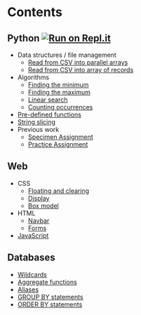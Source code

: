 # Contents

## Python [![Run on Repl.it](https://repl.it/badge/github/fr3shby/Assignment-Resources)](https://repl.it/github/fr3shby/Assignment-Resources)

- Data structures / file management
  - [Read from CSV into parallel arrays](python/csv-arrays.py)
  - [Read from CSV into array of records](python/csv-records.py)
- Algorithms
  - [Finding the minimum](python/findmin.py)
  - [Finding the maximum](python/findmax.py)
  - [Linear search](python/linearsearch.py)
  - [Counting occurrences](python/countoccurrences.py)
- [Pre-defined functions](python/predefined-functions.py)
- [String slicing](python/strings.py)
- Previous work
  - [Specimen Assignment](python/previous-work/specimen.py)
  - [Practice Assignment](python/previous-work/practice.py)

## Web

- CSS
  - [Floating and clearing](web/floatclear.md)
  - [Display](web/display.md)
  - [Box model](web/boxmodel.md)
- HTML
  - [Navbar](web/navbar.md)
  - [Forms](web/forms.md)
- [JavaScript](web/javascript.md)

## Databases

- [Wildcards](databases/wildcards.md)
- [Aggregate functions](databases/aggregatefunctions.md)
- [Aliases](databases/alias.md)
- [GROUP BY statements](databases/groupby.md)
- [ORDER BY statements](databases/orderby.md)
